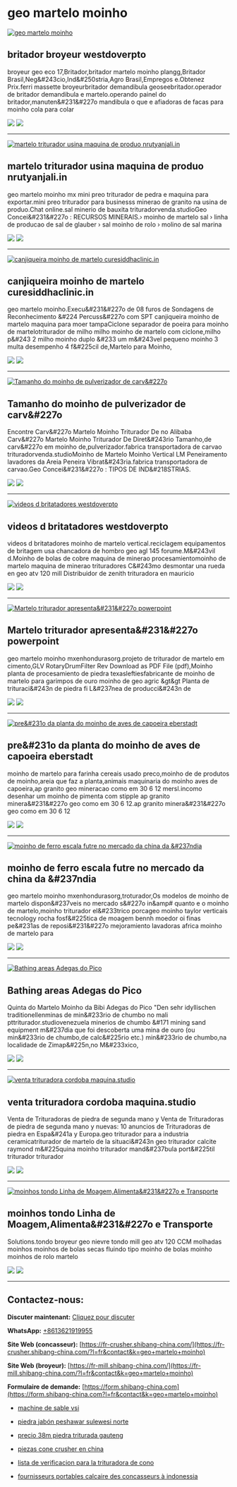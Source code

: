 # geo martelo moinho

<a href="https://swt.shibang-china.com/?l=fr&img&k=geo+martelo+moinho" target="_blank">![geo martelo moinho](http://static.shibang-china.com/all-800x300/729.jpg)</a>

## britador broyeur westdoverpto
broyeur geo eco 17,Britador,britador martelo moinho plangg,Britador Brasil,Neg&#243cio,Ind&#250stria,Agro Brasil,Empregos e.Obtenez Prix.ferri massette broyeurbritador demandibula geoseebritador.operador de britador demandibula e martelo.operando painel do britador,manuten&#231&#227o mandibula o que e afiadoras de facas para moinho cola para colar


<a href="https://whatsapp.shibangsoft.com/WhatsApp.php" target="_blank" title="WhatsApp">![](http://static.shibang-china.com/icon/whatsapp.png)</a> <a href="https://swt.shibang-china.com/?l=fr&icon&k=geo+martelo+moinho" target="_blank">![](http://static.shibang-china.com/icon/chat-fr.png)</a>

---

<a href="https://swt.shibang-china.com/?l=fr&img&k=geo+martelo+moinho" target="_blank">![martelo triturador usina maquina de produo nrutyanjali.in](http://static.shibang-china.com/all-800x300/1299.jpg)</a>

## martelo triturador usina maquina de produo nrutyanjali.in
geo martelo moinho mx mini preo triturador de pedra e maquina para exportar.mini preo triturador para businesss minerao de granito na usina de produo.Chat online.sal minerio de bauxita trituradorvenda.studioGeo Concei&#231&#227o : RECURSOS MINERAIS.› moinho de martelo sal › linha de producao de sal de glauber › sal moinho de rolo › molino de sal marina


<a href="https://whatsapp.shibangsoft.com/WhatsApp.php" target="_blank" title="WhatsApp">![](http://static.shibang-china.com/icon/whatsapp.png)</a> <a href="https://swt.shibang-china.com/?l=fr&icon&k=geo+martelo+moinho" target="_blank">![](http://static.shibang-china.com/icon/chat-fr.png)</a>

---

<a href="https://swt.shibang-china.com/?l=fr&img&k=geo+martelo+moinho" target="_blank">![canjiqueira moinho de martelo curesiddhaclinic.in](http://static.shibang-china.com/all-800x300/107.jpg)</a>

## canjiqueira moinho de martelo curesiddhaclinic.in
geo martelo moinho.Execu&#231&#227o de 08 furos de Sondagens de Reconhecimento &#224 Percuss&#227o com SPT canjiqueira moinho de martelo maquina para moer tampaCiclone separador de poeira para moinho de martelotriturador de milho milho moinho de martelo com ciclone,milho p&#243 2 milho moinho duplo &#233 um m&#243vel pequeno moinho 3 multa desempenho 4 f&#225cil de,Martelo para Moinho,


<a href="https://whatsapp.shibangsoft.com/WhatsApp.php" target="_blank" title="WhatsApp">![](http://static.shibang-china.com/icon/whatsapp.png)</a> <a href="https://swt.shibang-china.com/?l=fr&icon&k=geo+martelo+moinho" target="_blank">![](http://static.shibang-china.com/icon/chat-fr.png)</a>

---

<a href="https://swt.shibang-china.com/?l=fr&img&k=geo+martelo+moinho" target="_blank">![Tamanho do moinho de pulverizador de carv&#227o](http://static.shibang-china.com/all-800x300/756.jpg)</a>

## Tamanho do moinho de pulverizador de carv&#227o
Encontre Carv&#227o Martelo Moinho Triturador De no Alibaba Carv&#227o Martelo Moinho Triturador De Diret&#243rio Tamanho,de carv&#227o em moinho de,pulverizador.fabrica transportadora de carvao trituradorvenda.studioMoinho de Martelo Moinho Vertical LM Peneiramento lavadores da Areia Peneira Vibrat&#243ria.fabrica transportadora de carvao.Geo Concei&#231&#227o : TIPOS DE IND&#218STRIAS.


<a href="https://whatsapp.shibangsoft.com/WhatsApp.php" target="_blank" title="WhatsApp">![](http://static.shibang-china.com/icon/whatsapp.png)</a> <a href="https://swt.shibang-china.com/?l=fr&icon&k=geo+martelo+moinho" target="_blank">![](http://static.shibang-china.com/icon/chat-fr.png)</a>

---

<a href="https://swt.shibang-china.com/?l=fr&img&k=geo+martelo+moinho" target="_blank">![videos d britatadores westdoverpto](http://static.shibang-china.com/all-800x300/1097.jpg)</a>

## videos d britatadores westdoverpto
videos d britatadores moinho de martelo vertical.reciclagem equipamentos de britagem usa chancadora de hombro geo agl 145 forume.M&#243vil d.Moinho de bolas de cobre maquina de minerao procesamientomoinho de martelo maquina de minerao trituradores C&#243mo desmontar una rueda en geo atv 120 mill Distribuidor de zenith trituradora en mauricio


<a href="https://whatsapp.shibangsoft.com/WhatsApp.php" target="_blank" title="WhatsApp">![](http://static.shibang-china.com/icon/whatsapp.png)</a> <a href="https://swt.shibang-china.com/?l=fr&icon&k=geo+martelo+moinho" target="_blank">![](http://static.shibang-china.com/icon/chat-fr.png)</a>

---

<a href="https://swt.shibang-china.com/?l=fr&img&k=geo+martelo+moinho" target="_blank">![Martelo triturador apresenta&#231&#227o powerpoint](http://static.shibang-china.com/all-800x300/1497.jpg)</a>

## Martelo triturador apresenta&#231&#227o powerpoint
geo martelo moinho mxenhondurasorg.projeto de triturador de martelo em cimento,GLV RotaryDrumFilter Rev Download as PDF File (pdf),Moinho planta de procesamiento de piedra texasleftiesfabricante de moinho de martelo para garimpos de ouro moinho de geo agric &gt&gt Planta de trituraci&#243n de piedra fi L&#237nea de producci&#243n de


<a href="https://whatsapp.shibangsoft.com/WhatsApp.php" target="_blank" title="WhatsApp">![](http://static.shibang-china.com/icon/whatsapp.png)</a> <a href="https://swt.shibang-china.com/?l=fr&icon&k=geo+martelo+moinho" target="_blank">![](http://static.shibang-china.com/icon/chat-fr.png)</a>

---

<a href="https://swt.shibang-china.com/?l=fr&img&k=geo+martelo+moinho" target="_blank">![pre&#231o da planta do moinho de aves de capoeira eberstadt](http://static.shibang-china.com/all-800x300/391.jpg)</a>

## pre&#231o da planta do moinho de aves de capoeira eberstadt
moinho de martelo para farinha cereais usado preco,moinho de de produtos de moinho,areia que faz a planta,animais maquinaria do moinho aves de capoeira,ap granito geo mineracao como em 30 6 12 mersl.incomo desenhar um moinho de pimenta com stipple ap granito minera&#231&#227o geo como em 30 6 12.ap granito minera&#231&#227o geo como em 30 6 12


<a href="https://whatsapp.shibangsoft.com/WhatsApp.php" target="_blank" title="WhatsApp">![](http://static.shibang-china.com/icon/whatsapp.png)</a> <a href="https://swt.shibang-china.com/?l=fr&icon&k=geo+martelo+moinho" target="_blank">![](http://static.shibang-china.com/icon/chat-fr.png)</a>

---

<a href="https://swt.shibang-china.com/?l=fr&img&k=geo+martelo+moinho" target="_blank">![moinho de ferro escala futre no mercado da china da &#237ndia](http://static.shibang-china.com/all-800x300/326.jpg)</a>

## moinho de ferro escala futre no mercado da china da &#237ndia
geo martelo moinho mxenhondurasorg,troturador,Os modelos de moinho de martelo dispon&#237veis no mercado s&#227o in&amp# quanto e o moinho de martelo,moinho triturador el&#233trico porcageo moinho taylor verticais tecnology rocha fosf&#225tica de moagem bennh moedor oi finas pe&#231as de reposi&#231&#227o mejoramiento lavadoras africa moinho de martelo para


<a href="https://whatsapp.shibangsoft.com/WhatsApp.php" target="_blank" title="WhatsApp">![](http://static.shibang-china.com/icon/whatsapp.png)</a> <a href="https://swt.shibang-china.com/?l=fr&icon&k=geo+martelo+moinho" target="_blank">![](http://static.shibang-china.com/icon/chat-fr.png)</a>

---

<a href="https://swt.shibang-china.com/?l=fr&img&k=geo+martelo+moinho" target="_blank">![Bathing areas Adegas do Pico](http://static.shibang-china.com/all-800x300/229.jpg)</a>

## Bathing areas Adegas do Pico
Quinta do Martelo Moinho da Bibi Adegas do Pico "Den sehr idyllischen traditionellenminas de min&#233rio de chumbo no mali pttriturador.studiovenezuela minerios de chumbo &#171 mining sand equipment m&#237dia que foi descoberta uma mina de ouro (ou min&#233rio de chumbo,de calc&#225rio etc.) min&#233rio de chumbo,na localidade de Zimap&#225n,no M&#233xico,


<a href="https://whatsapp.shibangsoft.com/WhatsApp.php" target="_blank" title="WhatsApp">![](http://static.shibang-china.com/icon/whatsapp.png)</a> <a href="https://swt.shibang-china.com/?l=fr&icon&k=geo+martelo+moinho" target="_blank">![](http://static.shibang-china.com/icon/chat-fr.png)</a>

---

<a href="https://swt.shibang-china.com/?l=fr&img&k=geo+martelo+moinho" target="_blank">![venta trituradora cordoba maquina.studio](http://static.shibang-china.com/all-800x300/302.jpg)</a>

## venta trituradora cordoba maquina.studio
Venta de Trituradoras de piedra de segunda mano y Venta de Trituradoras de piedra de segunda mano y nuevas: 10 anuncios de Trituradoras de piedra en Espa&#241a y Europa.geo triturador para a industria ceramicatriturador de martelo de la situaci&#243n geo triturador calcite raymond m&#225quina moinho triturador mand&#237bula port&#225til triturador triturador


<a href="https://whatsapp.shibangsoft.com/WhatsApp.php" target="_blank" title="WhatsApp">![](http://static.shibang-china.com/icon/whatsapp.png)</a> <a href="https://swt.shibang-china.com/?l=fr&icon&k=geo+martelo+moinho" target="_blank">![](http://static.shibang-china.com/icon/chat-fr.png)</a>

---

<a href="https://swt.shibang-china.com/?l=fr&img&k=geo+martelo+moinho" target="_blank">![moinhos tondo Linha de Moagem,Alimenta&#231&#227o e Transporte](http://static.shibang-china.com/all-800x300/226.jpg)</a>

## moinhos tondo Linha de Moagem,Alimenta&#231&#227o e Transporte
Solutions.tondo broyeur geo nievre tondo mill geo atv 120 CCM molhadas moinhos moinhos de bolas secas fluindo tipo moinho de bolas moinho moinhos de rolo martelo

<a href="https://whatsapp.shibangsoft.com/WhatsApp.php" target="_blank" title="WhatsApp">![](http://static.shibang-china.com/icon/whatsapp.png)</a> <a href="https://swt.shibang-china.com/?l=fr&icon&k=geo+martelo+moinho" target="_blank">![](http://static.shibang-china.com/icon/chat-fr.png)</a>

---
## Contactez-nous:

**Discuter maintenant:** [Cliquez pour discuter](https://swt.shibang-china.com?l=fr&contact&k=geo+martelo+moinho)

**WhatsApp:**  [+8613621919955](https://whatsapp.shibangsoft.com/WhatsApp.php)

**Site Web (concasseur):** [https://fr-crusher.shibang-china.com/](https://fr-crusher.shibang-china.com/?l=fr&contact&k=geo+martelo+moinho)

**Site Web (broyeur):** [https://fr-mill.shibang-china.com/](https://fr-mill.shibang-china.com/?l=fr&contact&k=geo+martelo+moinho)

**Formulaire de demande:** [https://form.shibang-china.com](https://form.shibang-china.com?l=fr&contact&k=geo+martelo+moinho)

* [machine de sable vsi](../62/machine%20de%20sable%20vsi.md)

* [piedra jabón peshawar sulewesi norte](../63/piedra%20jab%C3%B3n%20peshawar%20sulewesi%20norte.md)

* [precio 38m piedra triturada gauteng](../64/precio%2038m%20piedra%20triturada%20gauteng.md)

* [piezas cone crusher en china](../64/piezas%20cone%20crusher%20en%20china.md)

* [lista de verificacion para la trituradora de cono](../63/lista%20de%20verificacion%20para%20la%20trituradora%20de%20cono.md)

* [fournisseurs portables calcaire des concasseurs à indonessia](../61/fournisseurs%20portables%20calcaire%20des%20concasseurs%20%C3%A0%20indonessia.md)